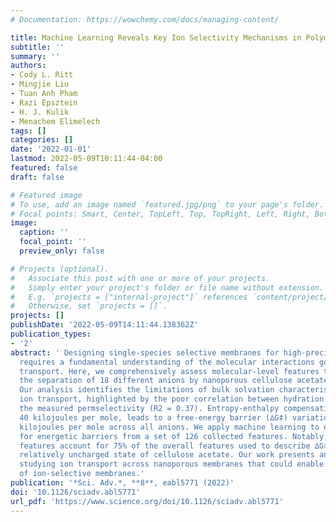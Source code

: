 ```yaml
---
# Documentation: https://wowchemy.com/docs/managing-content/

title: Machine Learning Reveals Key Ion Selectivity Mechanisms in Polymeric Membranes
subtitle: ''
summary: ''
authors:
- Cody L. Ritt
- Mingjie Liu
- Tuan Anh Pham
- Razi Epsztein
- H. J. Kulik
- Menachem Elimelech
tags: []
categories: []
date: '2022-01-01'
lastmod: 2022-05-09T10:11:44-04:00
featured: false
draft: false

# Featured image
# To use, add an image named `featured.jpg/png` to your page's folder.
# Focal points: Smart, Center, TopLeft, Top, TopRight, Left, Right, BottomLeft, Bottom, BottomRight.
image:
  caption: ''
  focal_point: ''
  preview_only: false

# Projects (optional).
#   Associate this post with one or more of your projects.
#   Simply enter your project's folder or file name without extension.
#   E.g. `projects = ["internal-project"]` references `content/project/deep-learning/index.md`.
#   Otherwise, set `projects = []`.
projects: []
publishDate: '2022-05-09T14:11:44.138362Z'
publication_types:
- '2'
abstract: ' Designing single-species selective membranes for high-precision separations
  requires a fundamental understanding of the molecular interactions governing solute
  transport. Here, we comprehensively assess molecular-level features that influence
  the separation of 18 different anions by nanoporous cellulose acetate membranes.
  Our analysis identifies the limitations of bulk solvation characteristics to explain
  ion transport, highlighted by the poor correlation between hydration energy and
  the measured permselectivity (R2 = 0.37). Entropy-enthalpy compensation, spanning
  40 kilojoules per mole, leads to a free-energy barrier (∆G‡) variation of only ~8
  kilojoules per mole across all anions. We apply machine learning to elucidate descriptors
  for energetic barriers from a set of 126 collected features. Notably, electrostatic
  features account for 75% of the overall features used to describe ∆G‡, despite the
  relatively uncharged state of cellulose acetate. Our work presents an approach for
  studying ion transport across nanoporous membranes that could enable the design
  of ion-selective membranes.'
publication: '*Sci. Adv.*, **8**, eabl5771 (2022)'
doi: '10.1126/sciadv.abl5771'
url_pdf: 'https://www.science.org/doi/10.1126/sciadv.abl5771'
---
```

